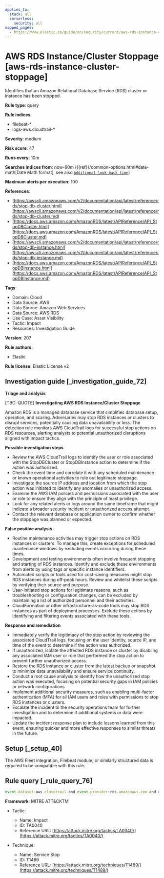 ```yaml
---
applies_to:
  stack: all
  serverless:
    security: all
mapped_pages:
  - https://www.elastic.co/guide/en/security/current/aws-rds-instance-cluster-stoppage.html
---
```


# AWS RDS Instance/Cluster Stoppage [aws-rds-instance-cluster-stoppage]

Identifies that an Amazon Relational Database Service (RDS) cluster or instance has been stopped.

**Rule type**: query

**Rule indices**:

* filebeat-*
* logs-aws.cloudtrail-*

**Severity**: medium

**Risk score**: 47

**Runs every**: 10m

**Searches indices from**: now-60m ({{ref}}/common-options.html#date-math[Date Math format], see also [`Additional look-back time`](docs-content://solutions/security/detect-and-alert/create-detection-rule.md#rule-schedule))

**Maximum alerts per execution**: 100

**References**:

* [https://awscli.amazonaws.com/v2/documentation/api/latest/reference/rds/stop-db-cluster.html](https://awscli.amazonaws.com/v2/documentation/api/latest/reference/rds/stop-db-cluster.md)
* [https://docs.aws.amazon.com/AmazonRDS/latest/APIReference/API_StopDBCluster.html](https://docs.aws.amazon.com/AmazonRDS/latest/APIReference/API_StopDBCluster.md)
* [https://awscli.amazonaws.com/v2/documentation/api/latest/reference/rds/stop-db-instance.html](https://awscli.amazonaws.com/v2/documentation/api/latest/reference/rds/stop-db-instance.md)
* [https://docs.aws.amazon.com/AmazonRDS/latest/APIReference/API_StopDBInstance.html](https://docs.aws.amazon.com/AmazonRDS/latest/APIReference/API_StopDBInstance.md)

**Tags**:

* Domain: Cloud
* Data Source: AWS
* Data Source: Amazon Web Services
* Data Source: AWS RDS
* Use Case: Asset Visibility
* Tactic: Impact
* Resources: Investigation Guide

**Version**: 207

**Rule authors**:

* Elastic

**Rule license**: Elastic License v2

## Investigation guide [_investigation_guide_72]

**Triage and analysis**

[TBC: QUOTE]
**Investigating AWS RDS Instance/Cluster Stoppage**

Amazon RDS is a managed database service that simplifies database setup, operation, and scaling. Adversaries may stop RDS instances or clusters to disrupt services, potentially causing data unavailability or loss. The detection rule monitors AWS CloudTrail logs for successful stop actions on RDS resources, alerting analysts to potential unauthorized disruptions aligned with impact tactics.

**Possible investigation steps**

* Review the AWS CloudTrail logs to identify the user or role associated with the StopDBCluster or StopDBInstance action to determine if the action was authorized.
* Check the event time and correlate it with any scheduled maintenance or known operational activities to rule out legitimate stoppage.
* Investigate the source IP address and location from which the stop action was initiated to identify any anomalies or unauthorized access.
* Examine the AWS IAM policies and permissions associated with the user or role to ensure they align with the principle of least privilege.
* Look for any related alerts or logs around the same timeframe that might indicate a broader security incident or unauthorized access attempt.
* Contact the relevant database or application owner to confirm whether the stoppage was planned or expected.

**False positive analysis**

* Routine maintenance activities may trigger stop actions on RDS instances or clusters. To manage this, create exceptions for scheduled maintenance windows by excluding events occurring during these times.
* Development and testing environments often involve frequent stopping and starting of RDS instances. Identify and exclude these environments from alerts by using tags or specific instance identifiers.
* Automated scripts or tools used for cost-saving measures might stop RDS instances during off-peak hours. Review and whitelist these scripts by verifying their source and purpose.
* User-initiated stop actions for legitimate reasons, such as troubleshooting or configuration changes, can be excluded by maintaining a list of authorized personnel and their activities.
* CloudFormation or other infrastructure-as-code tools may stop RDS instances as part of deployment processes. Exclude these actions by identifying and filtering events associated with these tools.

**Response and remediation**

* Immediately verify the legitimacy of the stop action by reviewing the associated CloudTrail logs, focusing on the user identity, source IP, and time of the event to determine if the action was authorized.
* If unauthorized, isolate the affected RDS instance or cluster by disabling any associated IAM user or role that performed the stop action to prevent further unauthorized access.
* Restore the RDS instance or cluster from the latest backup or snapshot to minimize data unavailability and ensure service continuity.
* Conduct a root cause analysis to identify how the unauthorized stop action was executed, focusing on potential security gaps in IAM policies or network configurations.
* Implement additional security measures, such as enabling multi-factor authentication (MFA) for all IAM users and roles with permissions to stop RDS instances or clusters.
* Escalate the incident to the security operations team for further investigation and to determine if additional systems or data were impacted.
* Update the incident response plan to include lessons learned from this event, ensuring quicker and more effective responses to similar threats in the future.


## Setup [_setup_40]

The AWS Fleet integration, Filebeat module, or similarly structured data is required to be compatible with this rule.


## Rule query [_rule_query_76]

```js
event.dataset:aws.cloudtrail and event.provider:rds.amazonaws.com and event.action:(StopDBCluster or StopDBInstance) and event.outcome:success
```

**Framework**: MITRE ATT&CKTM

* Tactic:

    * Name: Impact
    * ID: TA0040
    * Reference URL: [https://attack.mitre.org/tactics/TA0040/](https://attack.mitre.org/tactics/TA0040/)

* Technique:

    * Name: Service Stop
    * ID: T1489
    * Reference URL: [https://attack.mitre.org/techniques/T1489/](https://attack.mitre.org/techniques/T1489/)



